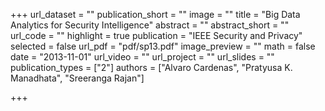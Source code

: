 +++
url_dataset = ""
publication_short = ""
image = ""
title = "Big Data Analytics for Security Intelligence"
abstract = ""
abstract_short = ""
url_code = ""
highlight = true
publication = "IEEE Security and Privacy"
selected = false
url_pdf = "pdf/sp13.pdf"
image_preview = ""
math = false
date = "2013-11-01"
url_video = ""
url_project = ""
url_slides = ""
publication_types = ["2"]
authors = ["Alvaro Cardenas", "Pratyusa K. Manadhata", "Sreeranga Rajan"]

+++


